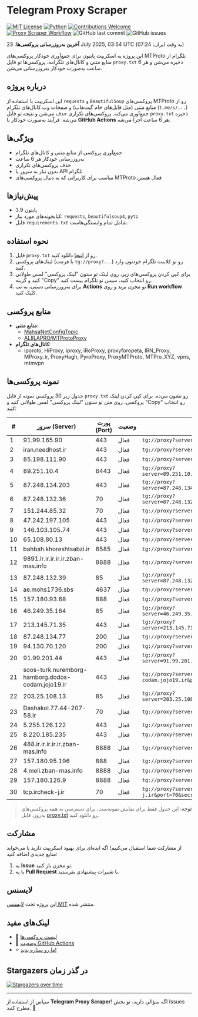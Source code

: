 # Telegram Proxy Scraper

[![MIT License](https://img.shields.io/badge/license-MIT-blue.svg)](https://opensource.org/licenses/MIT)
[![Python](https://img.shields.io/badge/python-3.9-blue)](https://www.python.org/downloads/)
[![Contributions Welcome](https://img.shields.io/badge/contributions-welcome-brightgreen.svg?style=flat)](https://github.com/tinde29/telegram-proxy-scraper/issues)
[![Proxy Scraper Workflow](https://github.com/tinde29/telegram-proxy-scraper/actions/workflows/scraper.yml/badge.svg)](https://github.com/tinde29/telegram-proxy-scraper/actions/workflows/scraper.yml)
![GitHub last commit](https://img.shields.io/github/last-commit/tinde29/telegram-proxy-scraper)
![GitHub issues](https://img.shields.io/github/issues/tinde29/telegram-proxy-scraper)

**آخرین به‌روزرسانی پروکسی‌ها**: 23 July 2025, 03:54 UTC (به وقت ایران: 07:24)

این پروژه یه اسکریپت پایتون برای جمع‌آوری خودکار پروکسی‌های MTProto تلگرام از منابع متنی و کانال‌های تلگرامه. پروکسی‌ها تو فایل `proxy.txt` ذخیره می‌شن و هر 6 ساعت به‌صورت خودکار به‌روزرسانی می‌شن.

## درباره پروژه

این اسکریپت با استفاده از `requests` و `BeautifulSoup` پروکسی‌های MTProto رو از منابع متنی (مثل فایل‌های خام گیت‌هاب) و صفحات وب کانال‌های تلگرام (`t.me/s/...`) جمع‌آوری می‌کنه. پروکسی‌های تکراری حذف می‌شن و نتیجه تو فایل `proxy.txt` ذخیره می‌شه. فرآیند به‌صورت خودکار با **GitHub Actions** هر 6 ساعت اجرا می‌شه.

## ویژگی‌ها
- جمع‌آوری پروکسی از منابع متنی و کانال‌های تلگرام
- به‌روزرسانی خودکار هر 6 ساعت
- حذف پروکسی‌های تکراری
- بدون نیاز به سرور یا API تلگرام
- مناسب برای کاربرانی که به دنبال پروکسی‌های MTProto فعال هستن

## پیش‌نیازها
- پایتون 3.9
- کتابخونه‌های مورد نیاز: `requests`, `beautifulsoup4`, `pytz`
- فایل `requirements.txt` شامل تمام وابستگی‌هاست.

## نحوه استفاده
1. فایل `proxy.txt` رو از [اینجا](proxy.txt) دانلود کنید.
2. لینک‌های پروکسی (با فرمت `tg://proxy?...`) رو تو کلاینت تلگرام خودتون وارد کنید.
3. برای کپی کردن پروکسی‌های زیر، روی لینک تو ستون "لینک پروکسی" لمس طولانی کنید و گزینه "Copy" رو انتخاب کنید، سپس تو تلگرام پیست کنید.
4. برای به‌روزرسانی دستی، به تب **Actions** تو مخزن برید و روی **Run workflow** کلیک کنید.

## منابع پروکسی
- **منابع متنی**:
  - [MahsaNetConfigTopic](https://raw.githubusercontent.com/MahsaNetConfigTopic/proxy/main/proxies.txt)
  - [ALIILAPRO/MTProtoProxy](https://raw.githubusercontent.com/ALIILAPRO/MTProtoProxy/main/proxy-list.txt)
- **کانال‌های تلگرام**:
  - iporoto, HiProxy, iproxy, iRoProxy, proxyforopeta, IRN_Proxy, MProxy_ir, ProxyHagh, PyroProxy, ProxyMTProto, MTPro_XYZ, vpns, mtmvpn

## نمونه پروکسی‌ها
جدول زیر 30 پروکسی نمونه از فایل `proxy.txt` رو نشون می‌ده. برای کپی کردن لینک پروکسی، روی متن تو ستون "لینک پروکسی" لمس طولانی کنید و "Copy" رو انتخاب کنید:

| #  | سرور (Server)       | پورت (Port) | وضعیت     | لینک پروکسی                     |
|----|---------------------|-------------|-----------|---------------------------------|
| 1 | 91.99.165.90 | 443 | فعال | `tg://proxy?server=91.99.165.90&port=443&secret=7gAA8A8Pd1VV____9QBuLmktLXcuZ28tLS0` |
| 2 | iran.needhost.ir | 443 | فعال | `tg://proxy?server=iran.needhost.ir&port=443&secret=7veb2r8DoV-UM_4TNesqGclpcmFuLm5lZWRob3N0Lmly` |
| 3 | 85.198.111.90 | 443 | فعال | `tg://proxy?server=85.198.111.90&port=443&secret=7td9tD7jch8Py0Ck_2O1zSdtZWRpYS5zdGVhbXBvd2VyZWQuY29t` |
| 4 | 89.251.10.4 | 6443 | فعال | `tg://proxy?server=89.251.10.4&port=6443&secret=ee151151151151151151151151151151156d656469612e737465616d706f77657265642e636f6d)__` |
| 5 | 87.248.134.203 | 443 | فعال | `tg://proxy?server=87.248.134.203&port=443&secret=ee0000f00f0f775555fffffff5006e2e696D656469612E737465616D706F77657265642E636F6D)__` |
| 6 | 87.248.132.36 | 70 | فعال | `tg://proxy?server=87.248.132.36&port=70&secret=eed77db43ee3721f0fcb40a4ff63b5cd276D656469612E737465616D706F77657265642E636F6D)[**` |
| 7 | 151.244.85.32 | 70 | فعال | `tg://proxy?server=151.244.85.32&port=70&secret=eed77db43ee3721f0fcb40a4ff63b5cd276D656469612E737465616D706F77657265642E636F6` |
| 8 | 47.242.197.105 | 443 | فعال | `tg://proxy?server=47.242.197.105&port=443&secret=ee3405ffc0579d0ef9c0438f288bc8087a617a7572652e6d6963726f736f66742e636f6d` |
| 9 | 146.103.105.74 | 443 | فعال | `tg://proxy?server=146.103.105.74&port=443&secret=7gAA8A8Pd1VV____9QBuLmktLS1-wrHinJMtLS0` |
| 10 | 65.108.80.13 | 443 | فعال | `tg://proxy?server=65.108.80.13&port=443&secret=3QAAAAAAAAAAAAAAAAAAAAA=` |
| 11 | bahbah.khoreshtsabzi.ir | 8585 | فعال | `tg://proxy?server=bahbah.khoreshtsabzi.ir&port=8585&secret=dd5d5b15b207cd8974a5ae0585282bc510` |
| 12 | 9891.Ir.ir.ir.ir.ir.zban-mas.info | 8888 | فعال | `tg://proxy?server=9891.Ir.ir.ir.ir.ir.zban-mas.info&port=8888&secret=7gAA8A8Pd1VV9QBuLmltZWRpYS5zdGVhbXBvd2VyZWQuY29t__` |
| 13 | 87.248.132.39 | 85 | فعال | `tg://proxy?server=87.248.132.39&port=85&secret=ee0000f00f0f775555fffffff5006e2e69646F776E6C6F61642E77696E646F77737570646174652E636F6D` |
| 14 | ae.mohs1736.sbs | 4637 | فعال | `tg://proxy?server=ae.mohs1736.sbs&port=4637&secret=7gAA8A8Pd1VV____9QBuLmltZWRpYS5zdGVhbXBvd2VyZWQuY29t)__` |
| 15 | 157.180.93.68 | 888 | فعال | `tg://proxy?server=157.180.93.68&port=888&secret=79e344818749bd7ac519130220c25d09` |
| 16 | 46.249.35.164 | 85 | فعال | `tg://proxy?server=46.249.35.164&port=85&secret=ee0000f00f0f775555fffffff5006e2e69646F776E6C6F61642E77696E646F77737570646174652E636F6D` |
| 17 | 213.145.71.35 | 443 | فعال | `tg://proxy?server=213.145.71.35&port=443&secret=eed77db43ee3721f0fcb40a4ff63b5cd276D656469612E737465616D706F77657265642E636F6D` |
| 18 | 87.248.134.77 | 200 | فعال | `tg://proxy?server=87.248.134.77&port=200&secret=eeNEgYdJvXrFGRMCIMJdCQ` |
| 19 | 94.130.70.120 | 200 | فعال | `tg://proxy?server=94.130.70.120&port=200&secret=eeNEgYdJvXrFGRMCIMJdCQ` |
| 20 | 91.99.201.44 | 443 | فعال | `tg://proxy?server=91.99.201.44&port=443&secret=eec862057ba49a7ecdf0ad4eb44cd5bb11646f776e6c6f61642e77696e646f77737570646174652e636f6d)__` |
| 21 | soos-turk.nuremborg-hamborg.dodos-codam.jojo19.ir | 443 | فعال | `tg://proxy?server=soos-turk.nuremborg-hamborg.dodos-codam.jojo19.ir&port=443&secret=7gD_AA___wD_9VVf______VtZWRpYS5zdGVhbXBvd2VyZWQuY29t` |
| 22 | 203.25.108.13 | 85 | فعال | `tg://proxy?server=203.25.108.13&port=85&secret=ee0000f00f0f775555fffffff5006e2e69646F776E6C6F61642E77696E646F77737570646174652E636F6D` |
| 23 | Dashakol.77.44-207-58.ir | 70 | فعال | `tg://proxy?server=Dashakol.77.44-207-58.ir&port=70&secret=7gAA8A8Pd1VV____9QBuLmktLXd-Z28tLS0=` |
| 24 | 5.255.126.122 | 443 | فعال | `tg://proxy?server=5.255.126.122&port=443&secret=7hYDAQIAAQAB_AMDhuJMOt1tZWRpYS5zdGVhbXBvd2VyZWQuY29t` |
| 25 | 8.220.185.235 | 443 | فعال | `tg://proxy?server=8.220.185.235&port=443&secret=eee8725affe357534b2ff1e6a1727b47ee617a7572652e6d6963726f736f66742e636f6d` |
| 26 | 488.ir.ir.ir.ir.ir.zban-mas.info | 8888 | فعال | `tg://proxy?server=488.ir.ir.ir.ir.ir.zban-mas.info&port=8888&secret=7gAA8A8Pd1VV__9QBuLmltZWRpYS5zdGVhbXBvd2VyZWQuY29t` |
| 27 | 157.180.95.196 | 888 | فعال | `tg://proxy?server=157.180.95.196&port=888&secret=79e344818749bd7ac519130220c25d09` |
| 28 | 4.meli.zban-mas.info | 8888 | فعال | `tg://proxy?server=4.meli.zban-mas.info&port=8888&secret=7gAA8A8Pd1VV____9QBuLmltZWRpYS5zdGVhbXBvd2VyZWQuY29t` |
| 29 | 157.180.126.9 | 8888 | فعال | `tg://proxy?server=157.180.126.9&port=8888&secret=FgMBAgABAAH8AwOG4kw63Q` |
| 30 | tcp.ircheck-j.ir | 70 | فعال | `tg://proxy?server=tcp.ircheck-j.ir&port=70&secret=eed77db43ee3721f0fcb40a4ff63b5cd276D656469612E737465616D706F77657265642E636F6D)__` |


> **توجه**: این جدول فقط برای نمایش نمونه‌ست. برای دسترسی به همه پروکسی‌های به‌روز، فایل [proxy.txt](proxy.txt) رو دانلود کنید.

## مشارکت
از مشارکت شما استقبال می‌کنیم! اگه ایده‌ای برای بهبود اسکریپت دارید یا می‌خواید منابع جدیدی اضافه کنید:
1. یه **Issue** تو مخزن باز کنید.
2. یا یه **Pull Request** با تغییرات پیشنهادی بفرستید.

## لایسنس
این پروژه تحت [لایسنس MIT](LICENSE) منتشر شده.

## لینک‌های مفید
- 📄 [لیست پروکسی‌ها](proxy.txt)
- 🚀 [وضعیت GitHub Actions](https://github.com/tinde29/telegram-proxy-scraper/actions)
- ⭐ [ما رو ستاره بدید!](https://github.com/tinde29/telegram-proxy-scraper)

## Stargazers در گذر زمان
[![Stargazers over time](https://starchart.cc/tinde29/telegram-proxy-scraper.svg?variant=adaptive)](https://starchart.cc/tinde29/telegram-proxy-scraper)

---

سپاس از استفاده از **Telegram Proxy Scraper**! اگه سؤالی دارید، تو بخش Issues مطرح کنید. 🌟
